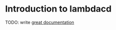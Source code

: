# Introduction to lambdacd

TODO: write [great documentation](http://jacobian.org/writing/great-documentation/what-to-write/)
